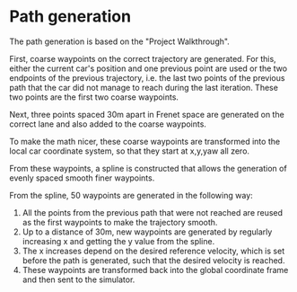 # Path generation
The path generation is based on the "Project Walkthrough".

First, coarse waypoints on the correct trajectory are generated.
For this, either the current car's position and one previous point are used or the two endpoints of the previous trajectory, i.e. the last two points of the previous path that the car did not manage to reach during the last iteration.
These two points are the first two coarse waypoints.

Next, three points spaced 30m apart in Frenet space are generated on the correct lane and also added to the coarse waypoints.

To make the math nicer, these coarse waypoints are transformed into the local car coordinate system, so that they start at x,y,yaw all zero.

From these waypoints, a spline is constructed that allows the generation of evenly spaced smooth finer waypoints.

From the spline, 50 waypoints are generated in the following way:
1. All the points from the previous path that were not reached are reused as the first waypoints to make the trajectory smooth.
2. Up to a distance of 30m, new waypoints are generated by regularly increasing x and getting the y value from the spline.
3. The x increases depend on the desired reference velocity, which is set before the path is generated, such that the desired velocity is reached.
4. These waypoints are transformed back into the global coordinate frame and then sent to the simulator.
